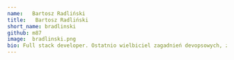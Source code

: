 ```yaml
---
name:   Bartosz Radliński
title:   Bartosz Radliński
short_name: bradlinski
github: m87
image:  bradlinski.png
bio: Full stack developer. Ostatnio wielbiciel zagadnień devopsowych, zwłaszcza wszystkiego, z czego da się złożyć cluster. W wolnych chwilach bawi się IoT, warzy piwo i dopieszcza konfigurację Gentoo.
---
```

